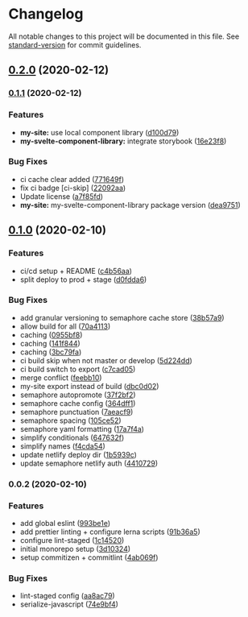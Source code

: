 # Changelog

All notable changes to this project will be documented in this file. See [standard-version](https://github.com/conventional-changelog/standard-version) for commit guidelines.

## [0.2.0](https://github.com/Studiobear/svelte-monorepo-starter/compare/v0.1.1...v0.2.0) (2020-02-12)

### [0.1.1](https://github.com/Studiobear/svelte-monorepo-starter/compare/v0.1.0...v0.1.1) (2020-02-12)


### Features

* **my-site:** use local component library ([d100d79](https://github.com/Studiobear/svelte-monorepo-starter/commit/d100d7910f5fe404d58c3cf891791fe1949a3c9c))
* **my-svelte-component-library:** integrate storybook ([16e23f8](https://github.com/Studiobear/svelte-monorepo-starter/commit/16e23f89ce916ef5af996153e01d1aa65d76301f))


### Bug Fixes

* ci cache clear added ([771649f](https://github.com/Studiobear/svelte-monorepo-starter/commit/771649fd742335fb50389585dc505584414eece8))
* fix ci badge [ci-skip] ([22092aa](https://github.com/Studiobear/svelte-monorepo-starter/commit/22092aa08618488228ef5f1b3585add29404e149))
* Update license ([a7f85fd](https://github.com/Studiobear/svelte-monorepo-starter/commit/a7f85fd115918c3de3803356372f3aeaee147f34))
* **my-site:** my-svelte-component-library package version ([dea9751](https://github.com/Studiobear/svelte-monorepo-starter/commit/dea9751dba3afcdf6502f2ff30252941750a9430))

## [0.1.0](https://github.com/Studiobear/svelte-monorepo-starter/compare/v0.0.2...v0.1.0) (2020-02-10)


### Features

* ci/cd setup + README ([c4b56aa](https://github.com/Studiobear/svelte-monorepo-starter/commit/c4b56aaa03087e18ec67ca85e84601c07869ab78))
* split deploy to prod + stage ([d0fdda6](https://github.com/Studiobear/svelte-monorepo-starter/commit/d0fdda6d5a9b1ab2a9f44ed7fc8d98145a1ab5a6))


### Bug Fixes

* add granular versioning to semaphore cache store ([38b57a9](https://github.com/Studiobear/svelte-monorepo-starter/commit/38b57a99dedf394c8432c65257d7b91a7b8f3400))
* allow build for all ([70a4113](https://github.com/Studiobear/svelte-monorepo-starter/commit/70a41136e7f340cb30387e62c0146c2b282032e7))
* caching ([0955bf8](https://github.com/Studiobear/svelte-monorepo-starter/commit/0955bf827df4322ae2158ef290847d300af1d10d))
* caching ([141f844](https://github.com/Studiobear/svelte-monorepo-starter/commit/141f844792d7e602ef85fd67179d35734a2ae8fb))
* caching ([3bc79fa](https://github.com/Studiobear/svelte-monorepo-starter/commit/3bc79faad0d36d74780c95a42b767a71220d98ca))
* ci build skip when not master or develop ([5d224dd](https://github.com/Studiobear/svelte-monorepo-starter/commit/5d224dd2cad01b74e200d4a84a429726bc2e1896))
* ci build switch to export ([c7cad05](https://github.com/Studiobear/svelte-monorepo-starter/commit/c7cad051d1971e9521d0d541c13e83a212d20d04))
* merge conflict ([feebb10](https://github.com/Studiobear/svelte-monorepo-starter/commit/feebb10c5f1212574c0a0d5926b4d23b93296b74))
* my-site export instead of build ([dbc0d02](https://github.com/Studiobear/svelte-monorepo-starter/commit/dbc0d025cc46041aa4182d8ce408d2f7771b7937))
* semaphore autopromote ([37f2bf2](https://github.com/Studiobear/svelte-monorepo-starter/commit/37f2bf2b8afe8eb7c0112f835b7590a159fdc9ce))
* semaphore cache config ([364dff1](https://github.com/Studiobear/svelte-monorepo-starter/commit/364dff1164bbe5385cb49e487463e5b3d1eb558f))
* semaphore punctuation ([7aeacf9](https://github.com/Studiobear/svelte-monorepo-starter/commit/7aeacf9ad0ba7137a0c8518ab608d113a73dde34))
* semaphore spacing ([105ce52](https://github.com/Studiobear/svelte-monorepo-starter/commit/105ce52b3d4bca959cc26f5c434c55626ff01f55))
* semaphore yaml formatting ([17a7f4a](https://github.com/Studiobear/svelte-monorepo-starter/commit/17a7f4a7b52426cab2c92766d23c3b50e0ded901))
* simplify conditionals ([647632f](https://github.com/Studiobear/svelte-monorepo-starter/commit/647632fd12cf393c75bc5890799806ea369e7ef1))
* simplify names ([f4cda54](https://github.com/Studiobear/svelte-monorepo-starter/commit/f4cda541d12ab5883bf1c4883fa2973992576b1d))
* update netlify deploy dir ([1b5939c](https://github.com/Studiobear/svelte-monorepo-starter/commit/1b5939cd3d8e7c0c05cf9696c28bc1bf1b574251))
* update semaphore netlify auth ([4410729](https://github.com/Studiobear/svelte-monorepo-starter/commit/4410729426410da7f8011357d899fc8e510211d4))

### 0.0.2 (2020-02-10)


### Features

* add global eslint ([993be1e](https://github.com/Studiobear/svelte-monorepo-starter/commit/993be1e104f5d9d0158255caf950bbdc19a837bd))
* add prettier linting + configure lerna scripts ([91b36a5](https://github.com/Studiobear/svelte-monorepo-starter/commit/91b36a57156137678a67cce5bd10f317a4982b58))
* configure lint-staged ([1c14520](https://github.com/Studiobear/svelte-monorepo-starter/commit/1c145208880675518898f50b5a103265d907e599))
* initial monorepo setup ([3d10324](https://github.com/Studiobear/svelte-monorepo-starter/commit/3d10324734e10ede773b2a14d40e92383ecb435a))
* setup commitizen + commitlint ([4ab069f](https://github.com/Studiobear/svelte-monorepo-starter/commit/4ab069f98626a7c2dcc880e6f763b92545c63c76))


### Bug Fixes

* lint-staged config ([aa8ac79](https://github.com/Studiobear/svelte-monorepo-starter/commit/aa8ac79c91ed030a78a7f7d315d2e815d872a8d5))
* serialize-javascript ([74e9bf4](https://github.com/Studiobear/svelte-monorepo-starter/commit/74e9bf4de4e73441e4e67d81f1bb8e0607b8e618))
